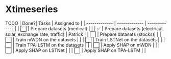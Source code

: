 # Xtimeseries
TODO
| Done?| Tasks  | Assigned to |
| ------------- | ------------- | ------------- |
| ⬜️ | Prepare datasets (medical)  |           |
| ✅ | Prepare datasets (electrical, solar, exchange rate, traffic)   |  Patrick  |
| ⬜️ | Prepare datasets (stocks)|              |
| ⬜️ | Train mWDN on the datasets  |              |
| ⬜️ | Train LSTNet on the datasets   |              |
| ⬜️ | Train TPA-LSTM on the datasets |              |
| ⬜️ | Apply SHAP on mWDN |              |
| ⬜️ | Apply SHAP on LSTNet |              |
| ⬜️ | Apply SHAP on TPA-LSTM  |              |
